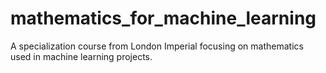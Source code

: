 # mathematics_for_machine_learning
A specialization course from London Imperial focusing on mathematics used in machine learning projects.
